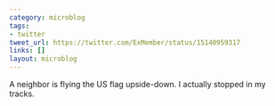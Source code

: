 ```yaml
---
category: microblog
tags:
- twitter
tweet_url: https://twitter.com/ExMember/status/15140959317
links: []
layout: microblog
---
```

A neighbor is flying the US flag upside-down. I actually stopped in my tracks.
